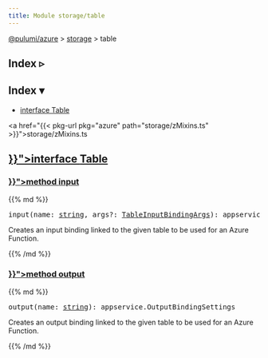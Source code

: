 ```yaml
---
title: Module storage/table
---
```


<!-- WARNING: this page was generated by a tool. Do not edit it by hand. -->
<!-- To change it, please see https://github.com/pulumi/docs/tree/master/tools/tscdocgen. -->

<a href="../../">@pulumi/azure</a> &gt; <a href="../">storage</a> &gt; table

<div class="toggleVisible">
<div class="collapsed">
<h2 class="pdoc-module-header toggleButton" title="Click to show Index">Index ▹</h2>
</div>
<div class="expanded">
<h2 class="pdoc-module-header toggleButton" title="Click to hide Index">Index ▾</h2>
<div class="pdoc-module-contents">
<ul>
<li><a href="#Table">interface Table</a></li>
</ul>

<a href="{{< pkg-url pkg="azure" path="storage/zMixins.ts" >}}">storage/zMixins.ts</a> 
</div>
</div>
</div>


<h2 class="pdoc-module-header" id="Table">
<a class="pdoc-member-name" href="{{< pkg-url pkg="azure" path="storage/zMixins.ts#L709" >}}">interface <b>Table</b></a>
</h2>
<div class="pdoc-module-contents">
<h3 class="pdoc-member-header" id="Table-input">
<a class="pdoc-child-name" href="{{< pkg-url pkg="azure" path="storage/zMixins.ts#L713" >}}">method <b>input</b></a>
</h3>
<div class="pdoc-member-contents">
{{% md %}}

<pre class="highlight"><span class='kd'></span>input(name: <span class='kd'><a href='https://developer.mozilla.org/en-US/docs/Web/JavaScript/Reference/Global_Objects/String'>string</a></span>, args?: <a href='#TableInputBindingArgs'>TableInputBindingArgs</a>): appservice.InputBindingSettings</pre>


Creates an input binding linked to the given table to be used for an Azure Function.

{{% /md %}}
</div>
<h3 class="pdoc-member-header" id="Table-output">
<a class="pdoc-child-name" href="{{< pkg-url pkg="azure" path="storage/zMixins.ts#L718" >}}">method <b>output</b></a>
</h3>
<div class="pdoc-member-contents">
{{% md %}}

<pre class="highlight"><span class='kd'></span>output(name: <span class='kd'><a href='https://developer.mozilla.org/en-US/docs/Web/JavaScript/Reference/Global_Objects/String'>string</a></span>): appservice.OutputBindingSettings</pre>


Creates an output binding linked to the given table to be used for an Azure Function.

{{% /md %}}
</div>
</div>
